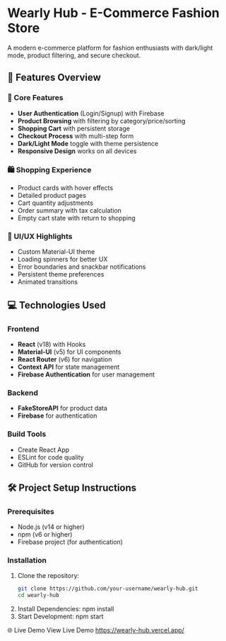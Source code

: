 # Wearly Hub - E-Commerce Fashion Store


A modern e-commerce platform for fashion enthusiasts with dark/light mode, product filtering, and secure checkout.

## 🚀 Features Overview

### 🌟 Core Features
- **User Authentication** (Login/Signup) with Firebase
- **Product Browsing** with filtering by category/price/sorting
- **Shopping Cart** with persistent storage
- **Checkout Process** with multi-step form
- **Dark/Light Mode** toggle with theme persistence
- **Responsive Design** works on all devices

### 🛍️ Shopping Experience
- Product cards with hover effects
- Detailed product pages
- Cart quantity adjustments
- Order summary with tax calculation
- Empty cart state with return to shopping

### 🎨 UI/UX Highlights
- Custom Material-UI theme
- Loading spinners for better UX
- Error boundaries and snackbar notifications
- Persistent theme preferences
- Animated transitions

## 💻 Technologies Used

### Frontend
- **React** (v18) with Hooks
- **Material-UI** (v5) for UI components
- **React Router** (v6) for navigation
- **Context API** for state management
- **Firebase Authentication** for user management

### Backend
- **FakeStoreAPI** for product data
- **Firebase** for authentication

### Build Tools
- Create React App
- ESLint for code quality
- GitHub for version control

## 🛠️ Project Setup Instructions

### Prerequisites
- Node.js (v14 or higher)
- npm (v6 or higher)
- Firebase project (for authentication)

### Installation
1. Clone the repository:
   ```bash
   git clone https://github.com/your-username/wearly-hub.git
   cd wearly-hub
2. Install Dependencies:
    npm install
3. Start Development:
    npm start


🌐 Live Demo
View Live Demo <https://wearly-hub.vercel.app/>
